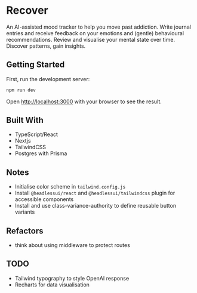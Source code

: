 # Recover

An AI-assisted mood tracker to help you move past addiction. Write journal entries and receive feedback on your emotions and (gentle) behavioural recommendations. Review and visualise your mental state over time. Discover patterns, gain insights.

## Getting Started

First, run the development server:

```bash
npm run dev
```

Open [http://localhost:3000](http://localhost:3000) with your browser to see the result.

## Built With

- TypeScript/React
- Nextjs
- TailwindCSS
- Postgres with Prisma

## Notes

- Initialise color scheme in `tailwind.config.js`
- Install `@headlessui/react` and `@headlessui/tailwindcss` plugin for accessible components
- Install and use class-variance-authority to define reusable button variants

## Refactors

- think about using middleware to protect routes

## TODO

- Tailwind typography to style OpenAI response
- Recharts for data visualisation
